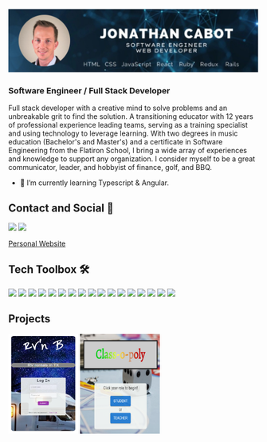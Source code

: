 ![Jon Cabot Banner](https://github.com/jcabot01/jcabot01/blob/main/Untitled%20design%20(16).png)
### Software Engineer / Full Stack Developer
Full stack developer with a creative mind to solve problems and an unbreakable grit to find the solution. A transitioning educator with 12 years of professional experience leading teams, serving as a training specialist and using technology to leverage learning. With two degrees in music education (Bachelor's and Master's) and a certificate in Software Engineering from the Flatiron School, I bring a wide array of experiences and knowledge to support any organization.  I consider myself to be a great communicator, leader, and hobbyist of finance, golf, and BBQ.

- 🌱 I’m currently learning Typescript & Angular. 

## Contact and Social 📲

<a href="https:/www.linkedin.com/in/joncabot/" target="blank"><img src="https://img.shields.io/badge/LinkedIn-0077B5?style=for-the-badge&logo=linkedin&logoColor=white" height=25></a>
<a href="https://medium.com/@jfc0053" target="blank"><img src="https://img.shields.io/badge/Medium-000000?style=for-the-badge&logo=medium&logoColor=white" height=25></a>
<a href="https://jcabot01.github.io/personal-portfolio-website/index.html#" target="blank"><p color="white" height=25>Personal Website</p></a>


## Tech Toolbox 🛠

![](https://img.shields.io/badge/JavaScript-323330?style=for-the-badge&logo=javascript&logoColor=F7DF1E)
![](https://img.shields.io/badge/React-20232A?style=for-the-badge&logo=react&logoColor=61DAFB)
![](https://img.shields.io/badge/Redux-764ABC?style=for-the-badge&logo=redux&logoColor=white)
![](https://img.shields.io/badge/Material_UI-007FFF?style=for-the-badge&logo=mui&logoColor=white)
![](https://img.shields.io/badge/React_Router-CA4245?style=for-the-badge&logo=react-router&logoColor=white)
![](https://img.shields.io/badge/HTML5-E34F26?style=for-the-badge&logo=html5&logoColor=white)
![](https://img.shields.io/badge/CSS3-1572B6?style=for-the-badge&logo=css3&logoColor=white)
![](https://img.shields.io/badge/Ruby_on_Rails-CC342D?style=for-the-badge&logo=ruby-on-rails&logoColor=white)
![](https://img.shields.io/badge/PostgeSQL-4169E1?style=for-the-badge&logo=postgresql&logoColor=white)
![](https://img.shields.io/badge/Markdown-F71A4A?style=for-the-badge&logo=markdown&logoColor=white)
![](https://img.shields.io/badge/Heroku-430098?style=for-the-badge&logo=heroku&logoColor=white)
![](https://img.shields.io/badge/npm-CB3837?style=for-the-badge&logo=npm&logoColor=white)
![](https://img.shields.io/badge/json-5E5C5C?style=for-the-badge&logo=json&logoColor=white)
![](https://img.shields.io/badge/Postman-FF6C37?style=for-the-badge&logo=Postman&logoColor=white)
![](https://img.shields.io/badge/Wordpress-21759B?style=for-the-badge&logo=wordpress&logoColor=white)
![](https://img.shields.io/badge/Visual_Studio_Code-0078D4?style=for-the-badge&logo=visual%20studio%20code&logoColor=white)
![](https://img.shields.io/badge/Git-F05032?style=for-the-badge&logo=git&logoColor=white)


## Projects
[<img src='https://github.com/jcabot01/jcabot01/blob/main/Phase-4-project%20blog%20login.PNG' alt='RVnB' width='140' height='200'>](https://github.com/jcabot01/phase-4-project)
[<img src='https://github.com/jcabot01/jcabot01/blob/main/landing%20pagecropped.png' alt='Class-o-poly' width='160' height='200'>](https://github.com/jcabot01/phase-5-project)
